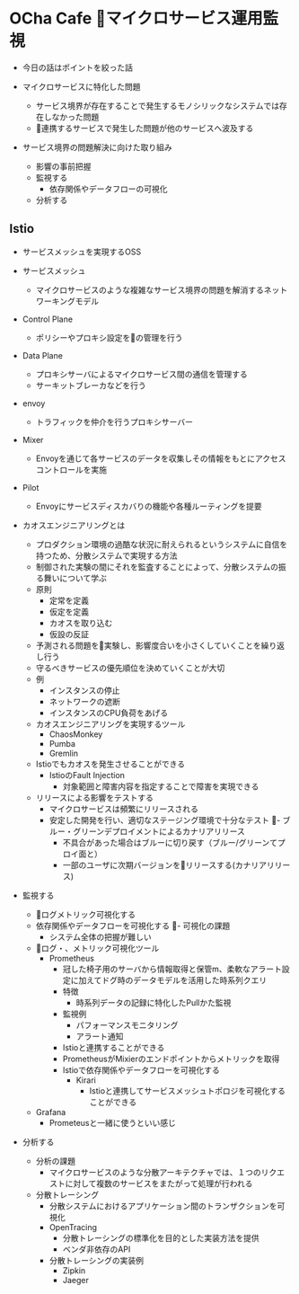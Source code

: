 # OCha Cafe マイクロサービス運用監視

- 今日の話はポイントを絞った話
- マイクロサービスに特化した問題
  - サービス境界が存在することで発生するモノシリックなシステムでは存在しなかった問題
  - 連携するサービスで発生した問題が他のサービスへ波及する

- サービス境界の問題解決に向けた取り組み
  - 影響の事前把握
  - 監視する
    - 依存関係やデータフローの可視化
  - 分析する

## Istio

- サービスメッシュを実現するOSS
- サービスメッシュ
  - マイクロサービスのような複雑なサービス境界の問題を解消するネットワーキングモデル

- Control Plane
  - ポリシーやプロキシ設定をの管理を行う

- Data Plane
  - プロキシサーバによるマイクロサービス間の通信を管理する
  - サーキットブレーカなどを行う

- envoy
  - トラフィックを仲介を行うプロキシサーバー

- Mixer
  - Envoyを通じて各サービスのデータを収集しその情報をもとにアクセスコントロールを実施

- Pilot
  - Envoyにサービスディスカバりの機能や各種ルーティングを提要

- カオスエンジニアリングとは
  - プロダクション環境の過酷な状況に耐えられるというシステムに自信を持つため、分散システムで実現する方法
  - 制御された実験の間にそれを監査することによって、分散システムの振る舞いについて学ぶ
  - 原則
    - 定常を定義
    - 仮定を定義
    - カオスを取り込む
    - 仮設の反証
  - 予測される問題を実験し、影響度合いを小さくしていくことを繰り返し行う
  - 守るべきサービスの優先順位を決めていくことが大切
  - 例
    - インスタンスの停止
    - ネットワークの遮断
    - インスタンスのCPU負荷をあげる
  - カオスエンジニアリングを実現するツール
    - ChaosMonkey
    - Pumba
    - Gremlin
  - Istioでもカオスを発生させることができる
    - IstioのFault Injection
      - 対象範囲と障害内容を指定することで障害を実現できる
  - リリースによる影響をテストする
    - マイクロサービスは頻繁にリリースされる
    - 安定した開発を行い、適切なステージング環境で十分なテスト
    - ブルー・グリーンデプロイメントによるカナリアリリース
      - 不具合があった場合はブルーに切り戻す（ブルー/グリーンてプロイ面と）
      - 一部のユーザに次期バージョンをリリースする(カナリアリリース)

- 監視する
  - ログメトリック可視化する
  - 依存関係やデータフローを可視化する
  - 可視化の課題
    - システム全体の把握が難しい
  - ログ・、メトリック可視化ツール
    - Prometheus
      - 冠した椅子用のサーバから情報取得と保管m、柔軟なアラート設定に加えてドグ時のデータモデルを活用した時系列クエリ
      - 特徴
        - 時系列データの記録に特化したPullかた監視
      - 監視例
        - パフォーマンスモニタリング
        - アラート通知
      - Istioと連携することができる
      - PrometheusがMixierのエンドポイントからメトリックを取得
      - Istioで依存関係やデータフローを可視化する
        - Kirari
          - Istioと連携してサービスメッシュトポロジを可視化することができる
  - Grafana
    - Prometeusと一緒に使うといい感じ

- 分析する
  - 分析の課題
    - マイクロサービスのような分散アーキテクチャでは、１つのリクエストに対して複数のサービスをまたがって処理が行われる
  - 分散トレーシング
    - 分散システムにおけるアプリケーション間のトランザクションを可視化
    - OpenTracing
      - 分散トレーシングの標準化を目的とした実装方法を提供
      - ベンダ非依存のAPI
    - 分散トレーシングの実装例
      - Zipkin
      - Jaeger
  